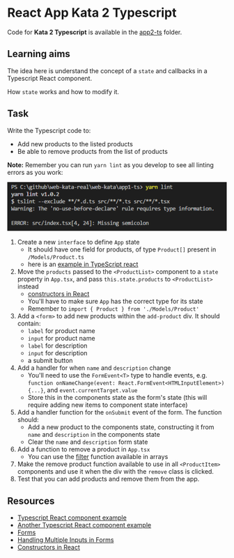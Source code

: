 # React App Kata 2 Typescript

Code for **Kata 2 Typescript** is available in the [app2-ts](app2-ts) folder.

## Learning aims

The idea here is understand the concept of a `state` and callbacks in a Typescript React component.

How `state` works and how to modify it.

## Task

Write the Typescript code to:

* Add new products to the listed products
* Be able to remove products from the list of products

**Note:** Remember you can run `yarn lint` as you develop to see all linting errors as you work:

![linting](./images/yarn-lint-error.png)

1. Create a new `interface` to define `App` state
    * It should have one field for products, of type `Product[]` present in `/Models/Product.ts`
    * here is an [example in TypeScript react](https://github.com/piotrwitek/react-redux-typescript-guide#stateful-components---class)
1. Move the `products` passed to the `<ProductList>` component to a `state` property in `App.tsx`, and pass `this.state.products` to `<ProductList>` instead
    * [constructors in React](https://facebook.github.io/react/docs/react-component.html#constructor)
    * You'll have to make sure `App` has the correct type for its state
    * Remember to `import { Product } from './Models/Product'`
1. Add a `<form>` to add new products within the `add-product` div. It should contain:
    * `label` for product name
    * `input` for product name
    * `label` for description
    * `input` for description
    * a submit button
1. Add a handler for when `name` and `description` change
    * You'll need to use the `FormEvent<T>` type to handle events, e.g. `function onNameChange(event: React.FormEvent<HTMLInputElement>){...}`, and `event.currentTarget.value`
    * Store this in the components state as the form's state (this will require adding new items to component state interface)
1. Add a handler function for the `onSubmit` event of the form. The function should:
    * Add a new product to the components state, constructing it from  `name` and `description` in the components state
    * Clear the `name` and `description` form state
1. Add a function to remove a product in `App.tsx`
    * You can use the [filter](https://developer.mozilla.org/en-US/docs/Web/JavaScript/Reference/Global_Objects/Array/filter) function available in arrays
1. Make the remove product function available to use in all `<ProductItem>` components and use it when the div with the `remove` class is clicked.
1. Test that you can add products and remove them from the app.

## Resources

* [Typescript React component example](https://github.com/piotrwitek/react-redux-typescript-guide#stateful-components---class)
* [Another Typescript React component example](https://github.com/Microsoft/TypeScript-React-Starter#creating-a-component)
* [Forms](https://facebook.github.io/react/docs/forms.html)
* [Handling Multiple Inputs in Forms](https://facebook.github.io/react/docs/forms.html#handling-multiple-inputs)
* [Constructors in React](https://facebook.github.io/react/docs/react-component.html#constructor)